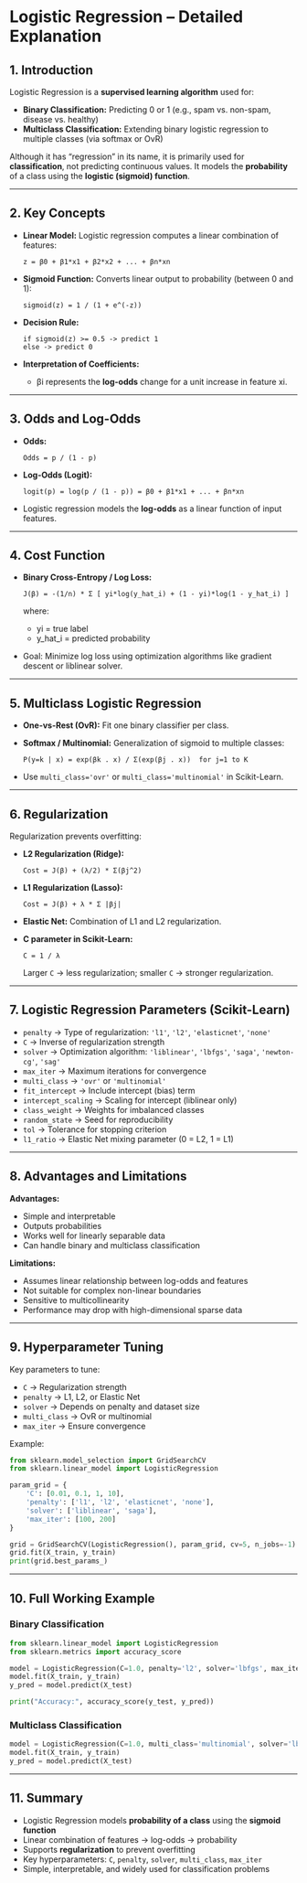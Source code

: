 
# Logistic Regression – Detailed Explanation

## 1. Introduction

Logistic Regression is a **supervised learning algorithm** used for:

* **Binary Classification:** Predicting 0 or 1 (e.g., spam vs. non-spam, disease vs. healthy)
* **Multiclass Classification:** Extending binary logistic regression to multiple classes (via softmax or OvR)

Although it has “regression” in its name, it is primarily used for **classification**, not predicting continuous values. It models the **probability** of a class using the **logistic (sigmoid) function**.

---

## 2. Key Concepts

* **Linear Model:** Logistic regression computes a linear combination of features:

  ```
  z = β0 + β1*x1 + β2*x2 + ... + βn*xn
  ```

* **Sigmoid Function:** Converts linear output to probability (between 0 and 1):

  ```
  sigmoid(z) = 1 / (1 + e^(-z))
  ```

* **Decision Rule:**

  ```
  if sigmoid(z) >= 0.5 -> predict 1
  else -> predict 0
  ```

* **Interpretation of Coefficients:**

  * βi represents the **log-odds** change for a unit increase in feature xi.

---

## 3. Odds and Log-Odds

* **Odds:**

  ```
  Odds = p / (1 - p)
  ```

* **Log-Odds (Logit):**

  ```
  logit(p) = log(p / (1 - p)) = β0 + β1*x1 + ... + βn*xn
  ```

* Logistic regression models the **log-odds** as a linear function of input features.

---

## 4. Cost Function

* **Binary Cross-Entropy / Log Loss:**

  ```
  J(β) = -(1/n) * Σ [ yi*log(y_hat_i) + (1 - yi)*log(1 - y_hat_i) ]
  ```

  where:

  * yi = true label
  * y_hat_i = predicted probability

* Goal: Minimize log loss using optimization algorithms like gradient descent or liblinear solver.

---

## 5. Multiclass Logistic Regression

* **One-vs-Rest (OvR):** Fit one binary classifier per class.

* **Softmax / Multinomial:** Generalization of sigmoid to multiple classes:

  ```
  P(y=k | x) = exp(βk . x) / Σ(exp(βj . x))  for j=1 to K
  ```

* Use `multi_class='ovr'` or `multi_class='multinomial'` in Scikit-Learn.

---

## 6. Regularization

Regularization prevents overfitting:

* **L2 Regularization (Ridge):**

  ```
  Cost = J(β) + (λ/2) * Σ(βj^2)
  ```

* **L1 Regularization (Lasso):**

  ```
  Cost = J(β) + λ * Σ |βj|
  ```

* **Elastic Net:** Combination of L1 and L2 regularization.

* **C parameter in Scikit-Learn:**

  ```
  C = 1 / λ
  ```

  Larger `C` → less regularization; smaller `C` → stronger regularization.

---

## 7. Logistic Regression Parameters (Scikit-Learn)

* `penalty` → Type of regularization: `'l1'`, `'l2'`, `'elasticnet'`, `'none'`
* `C` → Inverse of regularization strength
* `solver` → Optimization algorithm: `'liblinear'`, `'lbfgs'`, `'saga'`, `'newton-cg'`, `'sag'`
* `max_iter` → Maximum iterations for convergence
* `multi_class` → `'ovr'` or `'multinomial'`
* `fit_intercept` → Include intercept (bias) term
* `intercept_scaling` → Scaling for intercept (liblinear only)
* `class_weight` → Weights for imbalanced classes
* `random_state` → Seed for reproducibility
* `tol` → Tolerance for stopping criterion
* `l1_ratio` → Elastic Net mixing parameter (0 = L2, 1 = L1)

---

## 8. Advantages and Limitations

**Advantages:**

* Simple and interpretable
* Outputs probabilities
* Works well for linearly separable data
* Can handle binary and multiclass classification

**Limitations:**

* Assumes linear relationship between log-odds and features
* Not suitable for complex non-linear boundaries
* Sensitive to multicollinearity
* Performance may drop with high-dimensional sparse data

---

## 9. Hyperparameter Tuning

Key parameters to tune:

* `C` → Regularization strength
* `penalty` → L1, L2, or Elastic Net
* `solver` → Depends on penalty and dataset size
* `multi_class` → OvR or multinomial
* `max_iter` → Ensure convergence

Example:

```python
from sklearn.model_selection import GridSearchCV
from sklearn.linear_model import LogisticRegression

param_grid = {
    'C': [0.01, 0.1, 1, 10],
    'penalty': ['l1', 'l2', 'elasticnet', 'none'],
    'solver': ['liblinear', 'saga'],
    'max_iter': [100, 200]
}

grid = GridSearchCV(LogisticRegression(), param_grid, cv=5, n_jobs=-1)
grid.fit(X_train, y_train)
print(grid.best_params_)
```

---

## 10. Full Working Example

### Binary Classification

```python
from sklearn.linear_model import LogisticRegression
from sklearn.metrics import accuracy_score

model = LogisticRegression(C=1.0, penalty='l2', solver='lbfgs', max_iter=200)
model.fit(X_train, y_train)
y_pred = model.predict(X_test)

print("Accuracy:", accuracy_score(y_test, y_pred))
```

### Multiclass Classification

```python
model = LogisticRegression(C=1.0, multi_class='multinomial', solver='lbfgs', max_iter=200)
model.fit(X_train, y_train)
y_pred = model.predict(X_test)
```

---

## 11. Summary

* Logistic Regression models **probability of a class** using the **sigmoid function**
* Linear combination of features → log-odds → probability
* Supports **regularization** to prevent overfitting
* Key hyperparameters: `C`, `penalty`, `solver`, `multi_class`, `max_iter`
* Simple, interpretable, and widely used for classification problems

